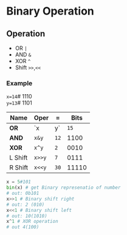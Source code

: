 # Binary Operation

## Operation

- OR    `|`
- AND   `&`
- XOR   `^`
- Shift `>>`,`<<`

### Example

`x=14`# 1110  
`y=13`# 1101

| Name   | Oper  |  =   | Bits |
|--------|-------|------|------| 
|**OR**  | `x|y` | `15` | 1111 | 
|**AND** | `x&y` | `12` | 1100 | 
|**XOR** | `x^y` | `2`  | 0010 | 
|L Shift | `x>>y`| `7`  | 0111 | 
|R Shift | `x<<y`| `30` | 11110| 


```python
x = 5#101
bin(x) # get Binary represenatio of number
# out: 0b101
x>>1 # Binary shift right
# out: 2 (010)
x<<1 # Binary shift left
# out: 10(1010)
x^1 # XOR operation
# out 4(100) 
```
